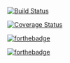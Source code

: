 [![Build Status](https://travis-ci.org/wolfbiker1/de.htwg.se.StadtLandFluss.svg?branch=feature%2FSE06-CI-Travis)](https://travis-ci.org/wolfbiker1/de.htwg.se.StadtLandFluss)


[![Coverage Status](https://coveralls.io/repos/github/wolfbiker1/de.htwg.se.StadtLandFluss/badge.svg)](https://coveralls.io/github/wolfbiker1/de.htwg.se.StadtLandFluss)


[![forthebadge](https://forthebadge.com/images/badges/ages-18.svg)]()

[![forthebadge](https://forthebadge.com/images/badges/built-with-grammas-recipe.svg)]()